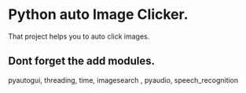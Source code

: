# Python auto Image Clicker.
That project helps you to auto click images. 


## Dont forget the add modules. 
 pyautogui, threading, time,  imagesearch ,
 pyaudio, speech_recognition
 
 
